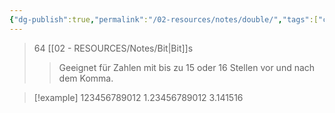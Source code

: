 ```yaml
---
{"dg-publish":true,"permalink":"/02-resources/notes/double/","tags":["code","speicher"],"noteIcon":"","updated":"2025-07-12T13:31:41.000+02:00"}
---
```


>64 [[02 - RESOURCES/Notes/Bit\|Bit]]s
>>Geeignet für Zahlen mit bis zu 15 oder 16 Stellen vor und nach dem Komma.


>[!example] 
>123456789012
>1.23456789012
>3.141516

